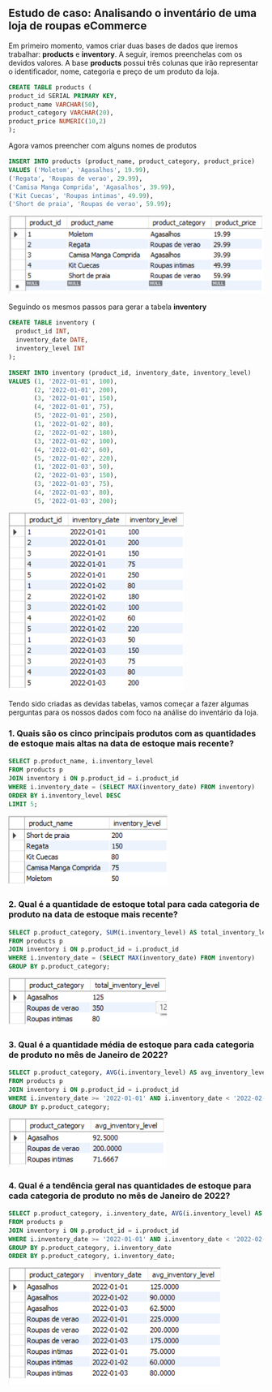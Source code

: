 ## Estudo de caso: Analisando o inventário de uma loja de roupas eCommerce
Em primeiro momento, vamos criar duas bases de dados que iremos trabalhar: **products** e **inventory**. A seguir, iremos preenchelas com os devidos valores.
A base **products** possui três colunas que irão representar o identificador, nome, categoria e preço de um produto da loja. 
```sql
CREATE TABLE products (
product_id SERIAL PRIMARY KEY,
product_name VARCHAR(50),
product_category VARCHAR(20),
product_price NUMERIC(10,2)
);
```
Agora vamos preencher com alguns nomes de produtos 
```sql
INSERT INTO products (product_name, product_category, product_price)
VALUES ('Moletom', 'Agasalhos', 19.99),
('Regata', 'Roupas de verao', 29.99),
('Camisa Manga Comprida', 'Agasalhos', 39.99),
('Kit Cuecas', 'Roupas intimas', 49.99),
('Short de praia', 'Roupas de verao', 59.99);
```
![Tabela products](https://github.com/maiadiego/SQL-projects/blob/master/imagens/tabela_produto.png)

Seguindo os mesmos passos para gerar a tabela **inventory**
```sql
CREATE TABLE inventory (
  product_id INT,
  inventory_date DATE,
  inventory_level INT
);
```
```sql 
INSERT INTO inventory (product_id, inventory_date, inventory_level)
VALUES (1, '2022-01-01', 100),
       (2, '2022-01-01', 200),
       (3, '2022-01-01', 150),
       (4, '2022-01-01', 75),
       (5, '2022-01-01', 250),
       (1, '2022-01-02', 80),
       (2, '2022-01-02', 180),
       (3, '2022-01-02', 100),
       (4, '2022-01-02', 60),
       (5, '2022-01-02', 220),
       (1, '2022-01-03', 50),
       (2, '2022-01-03', 150),
       (3, '2022-01-03', 75),
       (4, '2022-01-03', 80),
       (5, '2022-01-03', 200);
```

![Tabela inventory](https://github.com/maiadiego/SQL-projects/blob/master/imagens/tabela_inventory.png)

Tendo sido criadas as devidas tabelas, vamos começar a fazer algumas perguntas para os nossos dados com foco na análise do inventário da loja.
### 1. Quais são os cinco principais produtos com as quantidades de estoque mais altas na data de estoque mais recente?
```sql
SELECT p.product_name, i.inventory_level
FROM products p
JOIN inventory i ON p.product_id = i.product_id
WHERE i.inventory_date = (SELECT MAX(inventory_date) FROM inventory)
ORDER BY i.inventory_level DESC
LIMIT 5; 
```
![5 products](https://github.com/maiadiego/SQL-projects/blob/master/imagens/5-products-high-inventory.png)

### 2. Qual é a quantidade de estoque total para cada categoria de produto na data de estoque mais recente?
```sql
SELECT p.product_category, SUM(i.inventory_level) AS total_inventory_level
FROM products p
JOIN inventory i ON p.product_id = i.product_id
WHERE i.inventory_date = (SELECT MAX(inventory_date) FROM inventory)
GROUP BY p.product_category;
```
![](https://github.com/maiadiego/SQL-projects/blob/master/imagens/total_inventory_level.png)

### 3. Qual é a quantidade média de estoque para cada categoria de produto no mês de Janeiro de 2022?
```sql
SELECT p.product_category, AVG(i.inventory_level) AS avg_inventory_level
FROM products p
JOIN inventory i ON p.product_id = i.product_id
WHERE i.inventory_date >= '2022-01-01' AND i.inventory_date < '2022-02-01'
GROUP BY p.product_category;
```
![](https://github.com/maiadiego/SQL-projects/blob/master/imagens/avg_inventory_level.png)

### 4. Qual é a tendência geral nas quantidades de estoque para cada categoria de produto no mês de Janeiro de 2022?
```sql 
SELECT p.product_category, i.inventory_date, AVG(i.inventory_level) AS avg_inventory_level
FROM products p
JOIN inventory i ON p.product_id = i.product_id
WHERE i.inventory_date >= '2022-01-01' AND i.inventory_date < '2022-02-01'
GROUP BY p.product_category, i.inventory_date
ORDER BY p.product_category, i.inventory_date;
```
![](https://github.com/maiadiego/SQL-projects/blob/master/imagens/avg_inventory_level_tendency.png)



